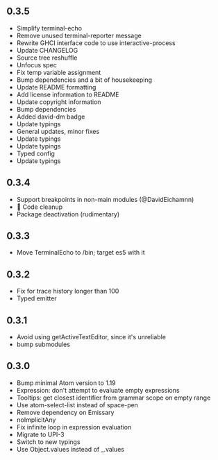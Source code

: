 ## 0.3.5
* Simplify terminal-echo
* Remove unused terminal-reporter message
* Rewrite GHCI interface code to use interactive-process
* Update CHANGELOG
* Source tree reshuffle
* Unfocus spec
* Fix temp variable assignment
* Bump dependencies and a bit of housekeeping
* Update README formatting
* Add license information to README
* Update copyright information
* Bump dependencies
* Added david-dm badge
* Update typings
* General updates, minor fixes
* Update typings
* Update typings
* Typed config
* Update typings

## 0.3.4
* Support breakpoints in non-main modules (@DavidEichamnn)
* :art: Code cleanup
* Package deactivation (rudimentary)

## 0.3.3
* Move TerminalEcho to \/bin; target es5 with it

## 0.3.2
* Fix for trace history longer than 100
* Typed emitter

## 0.3.1
* Avoid using getActiveTextEditor, since it's unreliable
* bump submodules

## 0.3.0
* Bump minimal Atom version to 1.19
* Expression: don't attempt to evaluate empty expressions
* Tooltips: get closest identifier from grammar scope on empty range
* Use atom-select-list instead of space-pen
* Remove dependency on Emissary
* noImplicitAny
* Fix infinite loop in expression evaluation
* Migrate to UPI-3
* Switch to new typings
* Use Object.values instead of \_.values
